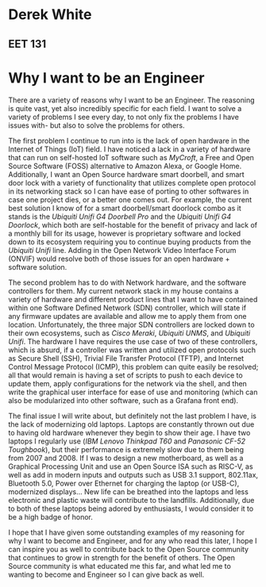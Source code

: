 # Derek White
## EET 131

# Why I want to be an Engineer

There are a variety of reasons why I want to be an Engineer. The reasoning is quite vast, yet also incredibly specific for each field. I want to solve a variety of problems I see every day, to not only fix the problems I have issues with- but also to solve the problems for others.

The first problem I continue to run into is the lack of open hardware in the Internet of Things (IoT) field. I have noticed a lack in a variety of hardware that can run on self-hosted IoT software such as *MyCroft*, a Free and Open Source Software (FOSS) alternative to Amazon Alexa, or Google Home. Additionally, I want an Open Source hardware smart doorbell, and smart door lock with a variety of functionality that utilizes complete open protocol in its networking stack so I can have ease of porting to other softwares in case one project dies, or a better one comes out. For example, the current best solution I know of for a smart doorbell/smart doorlock combo as it stands is the *Ubiquiti Unifi G4 Doorbell Pro* and the *Ubiquiti Unifi G4 Doorlock*, which both are self-hostable for the benefit of privacy and lack of a monthly bill for its usage, however is proprietary software and locked down to its ecosystem requiring you to continue buying products from the *Ubiquiti Unifi* line. Adding in the Open Network Video Interface Forum (ONVIF) would resolve both of those issues for an open hardware + software solution.

The second problem has to do with Network hardware, and the software controllers for them. My current network stack in my house contains a variety of hardware and different product lines that I want to have contained within one Software Defined Network (SDN) controller, which will state if any firmware updates are available and allow me to apply them from one location. Unfortunately, the three major SDN controllers are locked down to their own ecosystems, such as *Cisco Meraki*, *Ubiquiti UNMS*, and *Ubiquiti Unifi*. The hardware I have requires the use case of two of these controllers, which is absurd, if a controller was written and utilized open protocols such as Secure Shell (SSH), Trivial File Transfer Protocol (TFTP), and Internet Control Message Protocol (ICMP), this problem can quite easily be resolved; all that would remain is having a set of scripts to push to each device to update them, apply configurations for the network via the shell, and then write the graphical user interface for ease of use and monitoring (which can also be modularized into other software, such as a Grafana front end).

The final issue I will write about, but definitely not the last problem I have, is the lack of modernizing old laptops. Laptops are constantly thrown out due to having old hardware whenever they begin to show their age. I have two laptops I regularly use (*IBM Lenovo Thinkpad T60* and *Panasonic CF-52 Toughbook*), but their performance is extremely slow due to them being from 2007 and 2008. If I was to design a new motherboard, as well as a Graphical Processing Unit and use an Open Source ISA such as RISC-V, as well as add in modern inputs and outputs such as USB 3.1 support, 802.11ax, Bluetooth 5.0, Power over Ethernet for charging the laptop (or USB-C), modernized displays... New life can be breathed into the laptops and less electronic and plastic waste will contribute to the landfills. Additionally, due to both of these laptops being adored by enthusiasts, I would consider it to be a high badge of honor.

I hope that I have given some outstanding examples of my reasoning for why I want to become and Engineer, and for any who read this later, I hope I can inspire you as well to contribute back to the Open Source community that continues to grow in strength for the benefit of others. The Open Source community is what educated me this far, and what led me to wanting to become and Engineer so I can give back as well.

